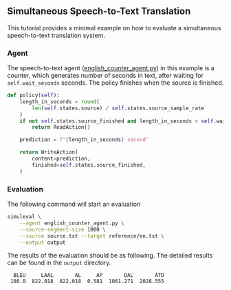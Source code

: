 ## Simultaneous Speech-to-Text Translation

This tutorial provides a minimal example on how to evaluate a simultaneous speech-to-text translation system.

### Agent

The speech-to-text agent ([english_counter_agent.py](english_counter_agent.py)) in this example is a counter, which generates number of seconds in text, after waiting for `self.wait_seconds` seconds. The policy finishes when the source is finished.

```python
def policy(self):
    length_in_seconds = round(
        len(self.states.source) / self.states.source_sample_rate
    )
    if not self.states.source_finished and length_in_seconds < self.wait_seconds:
        return ReadAction()

    prediction = f"{length_in_seconds} second"

    return WriteAction(
        content=prediction,
        finished=self.states.source_finished,
    )
```

### Evaluation

The following command will start an evaluation

```bash
simuleval \
    --agent english_counter_agent.py \
    --source-segment-size 1000 \
    --source source.txt --target reference/en.txt \
    --output output
```

The results of the evaluation should be as following. The detailed results can be found in the `output` directory.

```
  BLEU     LAAL       AL     AP       DAL       ATD
 100.0  822.018  822.018  0.581  1061.271  2028.555
```
